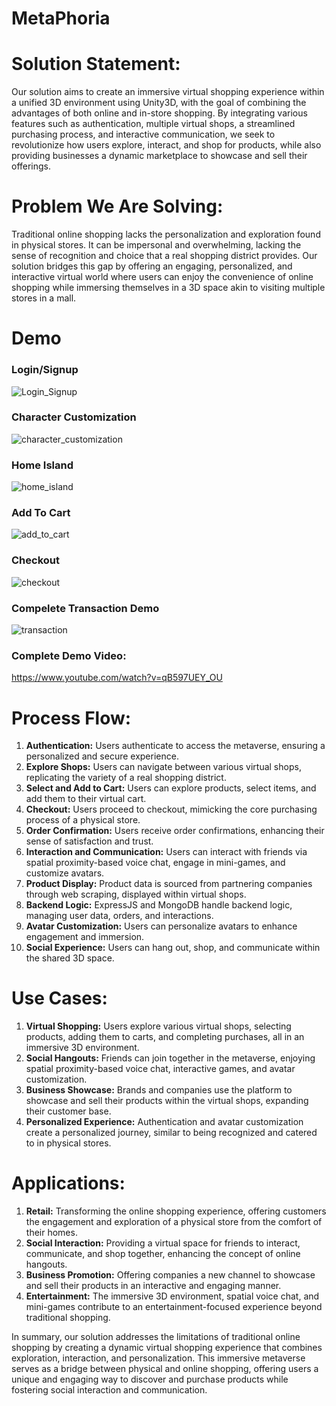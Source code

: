# MetaPhoria

# **Solution Statement:**
Our solution aims to create an immersive virtual shopping experience within a unified 3D environment using Unity3D, with the goal of combining the advantages of both online and in-store shopping. By integrating various features such as authentication, multiple virtual shops, a streamlined purchasing process, and interactive communication, we seek to revolutionize how users explore, interact, and shop for products, while also providing businesses a dynamic marketplace to showcase and sell their offerings.

# **Problem We Are Solving:**
Traditional online shopping lacks the personalization and exploration found in physical stores. It can be impersonal and overwhelming, lacking the sense of recognition and choice that a real shopping district provides. Our solution bridges this gap by offering an engaging, personalized, and interactive virtual world where users can enjoy the convenience of online shopping while immersing themselves in a 3D space akin to visiting multiple stores in a mall.

# **Demo**

### Login/Signup
![Login_Signup](gifs/login_signup_gif.gif)

### Character Customization
![character_customization](gifs/character_customization.gif)

### Home Island
![home_island](gifs/intro_gif.gif)

### Add To Cart
![add_to_cart](gifs/add_to_cart_gif.gif)

### Checkout
![checkout](gifs/check_out_gif.gif)

### Compelete Transaction Demo
![transaction](gifs/complete_transaction_gif.gif)

### Complete Demo Video:
[https://www.youtube.com/watch?v=qB597UEY_OU
](https://www.youtube.com/watch?v=qB597UEY_OU)


# **Process Flow:**
1. **Authentication:** Users authenticate to access the metaverse, ensuring a personalized and secure experience.
2. **Explore Shops:** Users can navigate between various virtual shops, replicating the variety of a real shopping district.
3. **Select and Add to Cart:** Users can explore products, select items, and add them to their virtual cart.
4. **Checkout:** Users proceed to checkout, mimicking the core purchasing process of a physical store.
5. **Order Confirmation:** Users receive order confirmations, enhancing their sense of satisfaction and trust.
6. **Interaction and Communication:** Users can interact with friends via spatial proximity-based voice chat, engage in mini-games, and customize avatars.
7. **Product Display:** Product data is sourced from partnering companies through web scraping, displayed within virtual shops.
8. **Backend Logic:** ExpressJS and MongoDB handle backend logic, managing user data, orders, and interactions.
9. **Avatar Customization:** Users can personalize avatars to enhance engagement and immersion.
10. **Social Experience:** Users can hang out, shop, and communicate within the shared 3D space.

# **Use Cases:**
1. **Virtual Shopping:** Users explore various virtual shops, selecting products, adding them to carts, and completing purchases, all in an immersive 3D environment.
2. **Social Hangouts:** Friends can join together in the metaverse, enjoying spatial proximity-based voice chat, interactive games, and avatar customization.
3. **Business Showcase:** Brands and companies use the platform to showcase and sell their products within the virtual shops, expanding their customer base.
4. **Personalized Experience:** Authentication and avatar customization create a personalized journey, similar to being recognized and catered to in physical stores.

# **Applications:**
1. **Retail:** Transforming the online shopping experience, offering customers the engagement and exploration of a physical store from the comfort of their homes.
2. **Social Interaction:** Providing a virtual space for friends to interact, communicate, and shop together, enhancing the concept of online hangouts.
3. **Business Promotion:** Offering companies a new channel to showcase and sell their products in an interactive and engaging manner.
4. **Entertainment:** The immersive 3D environment, spatial voice chat, and mini-games contribute to an entertainment-focused experience beyond traditional shopping.

In summary, our solution addresses the limitations of traditional online shopping by creating a dynamic virtual shopping experience that combines exploration, interaction, and personalization. This immersive metaverse serves as a bridge between physical and online shopping, offering users a unique and engaging way to discover and purchase products while fostering social interaction and communication.
